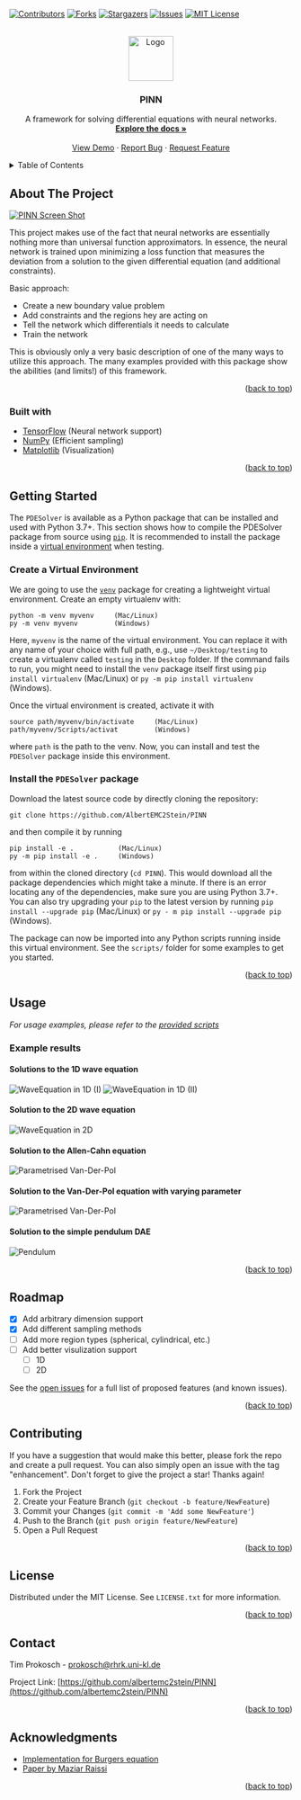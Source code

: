 <div id="top"></div>

[![Contributors][contributors-shield]][contributors-url]
[![Forks][forks-shield]][forks-url]
[![Stargazers][stars-shield]][stars-url]
[![Issues][issues-shield]][issues-url]
[![MIT License][license-shield]][license-url]



<!-- PROJECT LOGO -->
<br />
<div align="center">
  <a href="https://github.com/albertemc2stein/PINN">
    <img src="https://cdn-icons-png.flaticon.com/512/2103/2103633.png" alt="Logo" width="80" height="80">
  </a>

  <h3 align="center">PINN</h3>

  <p align="center">
    A framework for solving differential equations with neural networks.
    <br />
    <a href="https://github.com/albertemc2stein/PINN"><strong>Explore the docs »</strong></a>
    <br />
    <br />
    <a href="https://github.com/albertemc2stein/PINN">View Demo</a>
    ·
    <a href="https://github.com/albertemc2stein/PINN/issues">Report Bug</a>
    ·
    <a href="https://github.com/albertemc2stein/PINN/issues">Request Feature</a>
  </p>
</div>



<!-- TABLE OF CONTENTS -->
<details>
  <summary>Table of Contents</summary>
  <ol>
    <li>
      <a href="#about-the-project">About The Project</a>
      <ul>
        <li><a href="#built-with">Built With</a></li>
      </ul>
    </li>
    <li><a href="#usage">Usage</a></li>
    <li><a href="#roadmap">Roadmap</a></li>
    <li><a href="#contributing">Contributing</a></li>
    <li><a href="#license">License</a></li>
    <li><a href="#contact">Contact</a></li>
  </ol>
</details>



<!-- ABOUT THE PROJECT -->
## About The Project

[![PINN Screen Shot][PINN-Screenshot]](https://en.wikipedia.org/wiki/Physics-informed_neural_networks)

This project makes use of the fact that neural networks are essentially nothing more than universal
function approximators. In essence, the neural network is trained upon minimizing a loss function
that measures the deviation from a solution to the given differential equation (and additional constraints).

Basic approach:
* Create a new boundary value problem
* Add constraints and the regions hey are acting on
* Tell the network which differentials it needs to calculate
* Train the network

This is obviously only a very basic description of one of the many ways to utilize this approach.
The many examples provided with this package show the abilities (and limits!) of this framework.

<p align="right">(<a href="#top">back to top</a>)</p>



### Built with
* [TensorFlow](https://www.tensorflow.org/) (Neural network support)
* [NumPy](https://numpy.org/) (Efficient sampling)
* [Matplotlib](https://matplotlib.org/) (Visualization)

<p align="right">(<a href="#top">back to top</a>)</p>



<!-- GETTING STARTED -->
## Getting Started

The `PDESolver` is available as a Python package that can be installed and used with Python 3.7+. This section shows how to compile the PDESolver package from source using [`pip`](https://pypi.org/project/pip/). It is recommended to install the package inside a [virtual environment](https://docs.python.org/3/tutorial/venv.html) when testing.


### Create a Virtual Environment

We are going to use the [`venv`](https://docs.python.org/3/library/venv.html) package for creating a lightweight virtual environment. Create an empty virtualenv with:

```
python -m venv myvenv     (Mac/Linux)
py -m venv myvenv         (Windows)
```

Here, `myvenv` is the name of the virtual environment. You can replace it with any name of your choice with full path, e.g., use `~/Desktop/testing` to create a virtualenv called `testing` in the `Desktop` folder. If the command fails to run, you might need to install the `venv` package itself first using `pip install virtualenv` (Mac/Linux) or `py -m pip install virtualenv` (Windows).

Once the virtual environment is created, activate it with

```
source path/myvenv/bin/activate     (Mac/Linux)
path/myvenv/Scripts/activat         (Windows)
```

where `path` is the path to the venv. Now, you can install and test the `PDESolver` package inside this environment.


### Install the `PDESolver` package

Download the latest source code by directly cloning the repository:

```
git clone https://github.com/AlbertEMC2Stein/PINN
```

and then compile it by running

```
pip install -e .           (Mac/Linux)
py -m pip install -e .     (Windows)
```

from within the cloned directory (`cd PINN`). This would download all the package dependencies which might take a minute. If there is an error locating any of the dependencies, make sure you are using Python 3.7+. You can also try upgrading your `pip` to the latest version by running `pip install --upgrade pip` (Mac/Linux) or `py - m pip install --upgrade pip` (Windows).

The package can now be imported into any Python scripts running inside this virtual environment. See the `scripts/` folder for some examples to get you started.


<p align="right">(<a href="#top">back to top</a>)</p>


<!-- USAGE EXAMPLES -->
## Usage

_For usage examples, please refer to the [provided scripts](https://github.com/AlbertEMC2Stein/PINN/tree/main/scripts)_

### Example results
#### Solutions to the 1D wave equation
![WaveEquation in 1D (I)](Results/WaveEquation_1D_V1.png)
![WaveEquation in 1D (II)](Results/WaveEquation_1D_V2.png)

#### Solution to the 2D wave equation
![WaveEquation in 2D](Results/WaveEquation_2D.gif)

#### Solution to the Allen-Cahn equation 
![Parametrised Van-Der-Pol](Results/AllenCahnEquation.png)

#### Solution to the Van-Der-Pol equation with varying parameter
![Parametrised Van-Der-Pol](Results/VanDerPol.png)

#### Solution to the simple pendulum DAE
![Pendulum](Results/Pendulum.gif)

<p align="right">(<a href="#top">back to top</a>)</p>



<!-- ROADMAP -->
## Roadmap

- [x] Add arbitrary dimension support
- [x] Add different sampling methods
- [ ] Add more region types (spherical, cylindrical, etc.)
- [ ] Add better visulization support
    - [ ] 1D
    - [ ] 2D

See the [open issues](https://github.com/albertemc2stein/PINN/issues) for a full list of proposed features (and known issues).

<p align="right">(<a href="#top">back to top</a>)</p>



<!-- CONTRIBUTING -->
## Contributing

If you have a suggestion that would make this better, please fork the repo and create a pull request. You can also simply open an issue with the tag "enhancement".
Don't forget to give the project a star! Thanks again!

1. Fork the Project
2. Create your Feature Branch (`git checkout -b feature/NewFeature`)
3. Commit your Changes (`git commit -m 'Add some NewFeature'`)
4. Push to the Branch (`git push origin feature/NewFeature`)
5. Open a Pull Request

<p align="right">(<a href="#top">back to top</a>)</p>



<!-- LICENSE -->
## License

Distributed under the MIT License. See `LICENSE.txt` for more information.

<p align="right">(<a href="#top">back to top</a>)</p>



<!-- CONTACT -->
## Contact

Tim Prokosch - prokosch@rhrk.uni-kl.de

Project Link: [https://github.com/albertemc2stein/PINN](https://github.com/albertemc2stein/PINN)

<p align="right">(<a href="#top">back to top</a>)</p>



<!-- ACKNOWLEDGMENTS -->
## Acknowledgments

* [Implementation for Burgers equation](https://github.com/janblechschmidt/PDEsByNNs/blob/main/PINN_Solver.ipynb)
* [Paper by Maziar Raissi](https://www.sciencedirect.com/science/article/pii/S0021999118307125)


<p align="right">(<a href="#top">back to top</a>)</p>



<!-- MARKDOWN LINKS & IMAGES -->
<!-- https://www.markdownguide.org/basic-syntax/#reference-style-links -->
[contributors-shield]: https://img.shields.io/github/contributors/albertemc2stein/PINN.svg?style=for-the-badge
[contributors-url]: https://github.com/albertemc2stein/PINN/graphs/contributors
[forks-shield]: https://img.shields.io/github/forks/albertemc2stein/PINN.svg?style=for-the-badge
[forks-url]: https://github.com/albertemc2stein/PINN/network/members
[stars-shield]: https://img.shields.io/github/stars/albertemc2stein/PINN.svg?style=for-the-badge
[stars-url]: https://github.com/albertemc2stein/PINN/stargazers
[issues-shield]: https://img.shields.io/github/issues/albertemc2stein/PINN.svg?style=for-the-badge
[issues-url]: https://github.com/albertemc2stein/PINN/issues
[license-shield]: https://img.shields.io/github/license/albertemc2stein/PINN.svg?style=for-the-badge
[license-url]: https://github.com/albertemc2stein/PINN/blob/master/LICENSE.txt
[PINN-screenshot]: https://media.springernature.com/relative-r300-703_m1050/springer-static/image/art%3A10.1038%2Fs42254-021-00314-5/MediaObjects/42254_2021_314_Figc_HTML.png
